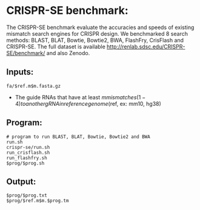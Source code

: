 # CRISPR-SE benchmark:

The CRISPR-SE benchmark evaluate the accuracies and speeds of existing mismatch search engines for CRISPR design. We benchmarked 8 search methods: BLAST, BLAT, Bowtie, Bowtie2, BWA, FlashFry, CrisFlash and CRISPR-SE. The full dataset is available http://renlab.sdsc.edu/CRISPR-SE/benchmark/ and also Zenodo.

## Inputs:
```
fa/$ref.m$m.fasta.gz
```
* The guide RNAs that have at least $m mismatches (1-4) to another gRNA in reference genome ($ref, ex: mm10, hg38)

## Program:
```
# program to run BLAST, BLAT, Bowtie, Bowtie2 and BWA 
run.sh
crispr-se/run.sh
run_crisflash.sh
run_flashfry.sh
$prog/$prog.sh
```
## Output:
```
$prog/$prog.txt
$prog/$ref.m$m.$prog.tm
```
